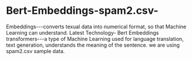 # Bert-Embeddings-spam2.csv-
Embeddings---converts texual data into numerical format, so that Machine Learning can understand.
Latest Technology- Bert Embeddings
transformers---a type of Machine Learning used for language translation, text generation, understands the meaning of the sentence.
we are using spam2.csv sample data.
